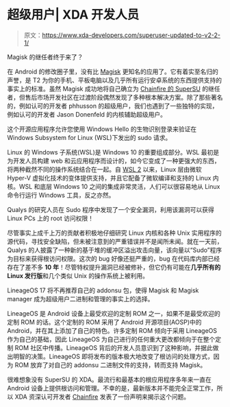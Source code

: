 # 超级用户| XDA 开发人员

> 原文：<https://www.xda-developers.com/superuser-updated-to-v2-2-1/>

[](/kernelsu-gki-root/)

Magisk 的继任者终于来了？

在 Android 的修改圈子里，没有比 [Magisk](https://www.xda-developers.com/how-to-install-magisk/) 更知名的应用了。它有着实至名归的声誉，是 T2 为你的手机、平板电脑以及几乎所有运行安卓系统的东西提供支持的事实上的标准。虽然 Magisk 成功地将自己确立为 [Chainfire 的 SuperSU](https://www.xda-developers.com/chainfire-ending-development-root-apps/) 的继任者，但售后市场开发社区在过渡阶段偶然发现了多种根本解决方案。除了那些著名的，例如认可的开发者 phhusson 的超级用户，我们也遇到了一些独特的实现，例如认可的开发者 Jason Donenfeld 的内核辅助超级用户。

[](/wsl-sudo-windows-hello/)

这个开源应用程序允许您使用 Windows Hello 的生物识别登录来验证在 Windows Subsystem for Linux (WSL)下发出的 sudo 请求。

Linux 的 Windows 子系统(WSL)是 Windows 10 的重要组成部分。WSL 最初是为开发人员构建 web 和云应用程序而设计的，如今它变成了一种更强大的东西，将两种截然不同的操作系统结合在一起。自 [WSL 2](https://www.xda-developers.com/microsoft-windows-10-may-2020-update-wsl-2-revamped-cortana-assistant-your-phone-calls-arm-devices/) 以来，Linux 层由微软 Hyper-V 虚拟化技术的变体提供支持，并且它配备了微软编译和支持的 Linux 内核。WSL 和底层 Windows 10 之间的集成非常灵活，人们可以很容易地从 Linux 命令行运行 Windows 工具，反之亦然。

[](/linux-update-sudo-security-flaw/)

Qualys 的研究人员在 Sudo 程序中发现了一个安全漏洞，利用该漏洞可以获得 Linux PCs 上的 root 访问权限！

尽管事实上成千上万的贡献者积极地仔细研究 Linux 内核和各种 Unix 实用程序的源代码，寻找安全缺陷，但未被注意到的严重错误并不是闻所未闻。就在一天前，Qualys 的人披露了一种新的基于堆的缓冲区溢出攻击向量，该向量以“Sudo”程序为目标来获得根访问权限。这次的 bug 好像还挺严重的，bug 在代码库内部已经存在了差不多 **10 年**！尽管特权提升漏洞已经被修补，但它仍有可能在**几乎所有的 Linux 发行版**和几个类似 Unix 的操作系统上被利用。

[](/lineageos-dropping-superuser-addonsu-implementation-favor-magisk-manager/)

LineageOS 17 将不再推荐自己的 addonsu 包，使得 Magisk 和 Magisk manager 成为超级用户二进制和管理的事实上的选择。

LineageOS 是 Android 设备上最受欢迎的定制 ROM 之一，如果不是最受欢迎的定制 ROM 的话。这个定制的 ROM 采用了 Android 开源项目(AOSP)中的 Android，并在其上添加了自己的特色。许多定制 ROM 倾向于采用 LineageOS 作为自己的基础，因此 LineageOS 为自己进行的任何重大更改都倾向于在整个定制 ROM 社区中传播。LineageOS 背后的开发人员意识到了这种影响，并据此做出明智的决策。LineageOS 即将发布的版本极大地改变了根访问的处理方式，因为 ROM 放弃了对自己的 addonsu 二进制文件的支持，转而支持 Magisk。

[](/chainfire-recommends-staying-in-supersu-2-79-for-xperia-users/)

很难想象没有 SuperSU 的 XDA。最流行和最基本的根应用程序多年来一直在 Android 设备上提供根访问和管理。不幸的是，最新版本并不能完全正常工作，所以 XDA 资深认可开发者 [Chainfire](https://forum.xda-developers.com/member.php?u=631273) 发表了一份声明来揭示这个问题。
